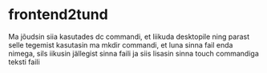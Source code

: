 # frontend2tund
Ma jõudsin siia kasutades dc commandi, et liikuda desktopile ning parast selle tegemist kasutasin ma mkdir commandi, et luna sinna fail enda nimega, sils iikusin jällegist sinna faili ja siis lisasin sinna touch commandiga teksti faili 
